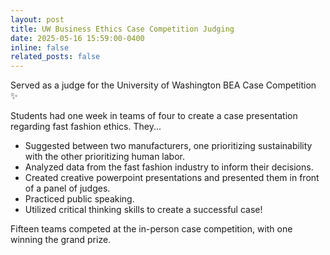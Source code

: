 ```yaml
---
layout: post
title: UW Business Ethics Case Competition Judging
date: 2025-05-16 15:59:00-0400
inline: false
related_posts: false
---
```


Served as a judge for the University of Washington BEA Case Competition :sparkles:

Students had one week in teams of four to create a case presentation regarding fast fashion ethics. They...
- Suggested between two manufacturers, one prioritizing sustainability with the other prioritizing human labor.
- Analyzed data from the fast fashion industry to inform their decisions.
- Created creative powerpoint presentations and presented them in front of a panel of judges.
- Practiced public speaking.
- Utilized critical thinking skills to create a successful case!

Fifteen teams competed at the in-person case competition, with one winning the grand prize. 
